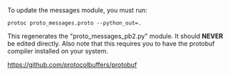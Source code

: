 To update the messages module, you must run:

```
protoc proto_messages.proto --python_out=.
```

This regenerates the "proto_messages_pb2.py" module. It should **NEVER** be edited directly. Also note that this requires you to have the protobuf compiler installed on your system.

https://github.com/protocolbuffers/protobuf